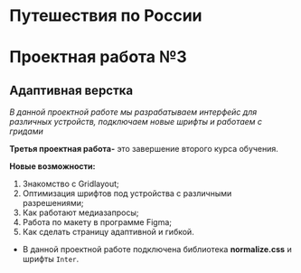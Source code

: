 # Путешествия по России
# Проектная работа №3 

## Адаптивная верстка

*В данной проектной работе мы разрабатываем интерфейс для различных устройств, подключаем новые шрифты и работаем с гридами*

**Третья проектная работа-** это завершение второго курса обучения.

**Новые возможности:**
1. Знакомство с Gridlayout;
2. Оптимизация шрифтов под устройства с различными разрешениями;
3. Как работают медиазапросы;
4. Работа по макету в программе Figma;
5. Как сделать страницу адаптивной и гибкой.

* В данной проектной работе подключена библиотека **normalize.css** и шрифты ```Inter```.